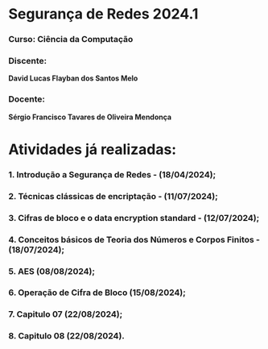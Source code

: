# Segurança de Redes 2024.1

### Curso: Ciência da Computação

### Discente:

**David Lucas Flayban dos Santos Melo**

### Docente:

**Sérgio Francisco Tavares de Oliveira Mendonça**

# Atividades já realizadas:

### 1. Introdução a Segurança de Redes - (18/04/2024);

### 2. Técnicas clássicas de encriptação - (11/07/2024);

### 3. Cifras de bloco e o data encryption standard - (12/07/2024);

### 4. Conceitos básicos de Teoria dos Números e Corpos Finitos - (18/07/2024);

### 5. AES (08/08/2024);

### 6. Operação de Cifra de Bloco (15/08/2024);

### 7. Capitulo 07 (22/08/2024);

### 8. Capitulo 08 (22/08/2024).
